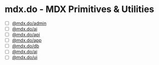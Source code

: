 # mdx.do - MDX Primitives & Utilities

- [ ] [@mdx.do/admin](/admin)
- [ ] [@mdx.do/ai](/ai)
- [ ] [@mdx.do/api](/api)
- [ ] [@mdx.do/app](/app)
- [ ] [@mdx.do/db](/db)
- [ ] [@mdx.do/ai](/site)
- [ ] [@mdx.do/ui](/ui)
